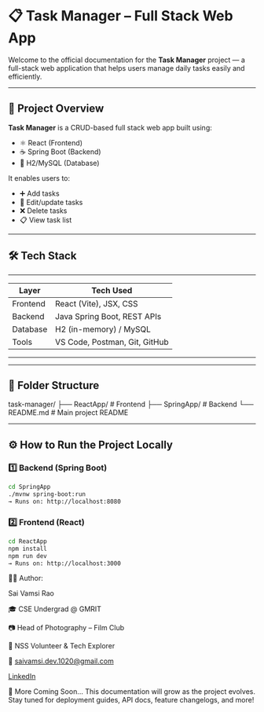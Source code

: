 # 📋 Task Manager – Full Stack Web App

Welcome to the official documentation for the **Task Manager** project — a full-stack web application that helps users manage daily tasks easily and efficiently.

---

## 🚀 Project Overview

**Task Manager** is a CRUD-based full stack web app built using:

- ⚛️ React (Frontend)
- ☕ Spring Boot (Backend)
- 💾 H2/MySQL (Database)

It enables users to:
- ➕ Add tasks
- 📝 Edit/update tasks
- ❌ Delete tasks
- 📋 View task list

---

## 🛠️ Tech Stack
------------------------------------------------
| Layer       | Tech Used                      |
|-------------|--------------------------------|
| Frontend    | React (Vite), JSX, CSS         |
| Backend     | Java Spring Boot, REST APIs    |
| Database    | H2 (in-memory) / MySQL         |
| Tools       | VS Code, Postman, Git, GitHub  |
------------------------------------------------

---

## 📁 Folder Structure

task-manager/
├── ReactApp/ # Frontend
├── SpringApp/ # Backend
└── README.md # Main project README


---

## ⚙️ How to Run the Project Locally

### 1️⃣ Backend (Spring Boot)
```bash
cd SpringApp
./mvnw spring-boot:run
→ Runs on: http://localhost:8080
```
### 2️⃣ Frontend (React)
```bash
cd ReactApp
npm install
npm run dev
→ Runs on: http://localhost:3000
```

👨‍💼 Author:

Sai Vamsi Rao

🎓 CSE Undergrad @ GMRIT

📷 Head of Photography – Film Club

🤝 NSS Volunteer & Tech Explorer

📧 saivamsi.dev.1020@gmail.com

[LinkedIn](https://www.linkedin.com/in/sai-vamsi-rao-1890b5375/)


🌟 More Coming Soon...
This documentation will grow as the project evolves.
Stay tuned for deployment guides, API docs, feature changelogs, and more!
